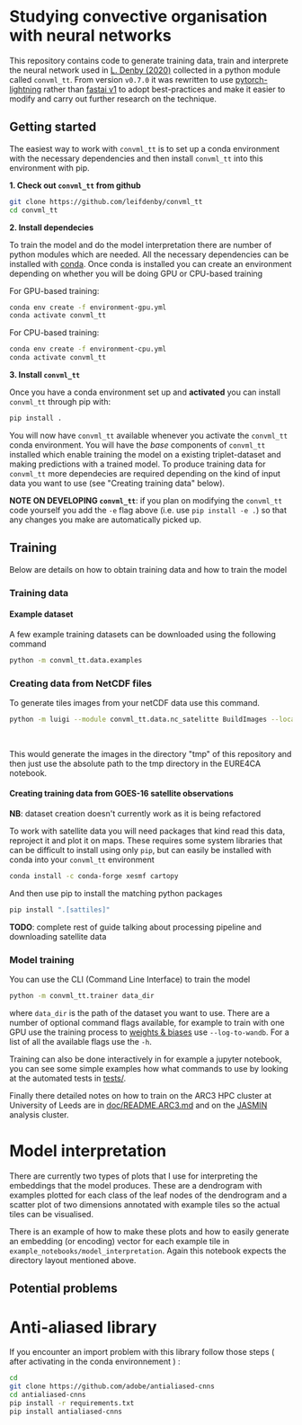 # Studying convective organisation with neural networks

This repository contains code to generate training data, train and interprete
the neural network used in [L. Denby
(2020)](https://agupubs.onlinelibrary.wiley.com/doi/10.1029/2019GL085190)
collected in a python module called `convml_tt`. From version `v0.7.0` it
was rewritten to use [pytorch-lightning](https://pytorchlightning.ai/) rather
than [fastai v1](https://fastai1.fast.ai/) to adopt best-practices and make it
easier to modify and carry out further research on the technique.

## Getting started

The easiest way to work with `convml_tt` is to set up a conda environment with
the necessary dependencies and then install `convml_tt` into this environment
with pip.

**1. Check out `convml_tt` from github**

```bash
git clone https://github.com/leifdenby/convml_tt
cd convml_tt
```

**2. Install dependecies**

To train the model and do the model interpretation there are number of python
modules which are needed. All the necessary dependencies can be installed with
[conda](https://www.anaconda.com/distribution/). Once conda is installed you
can create an environment depending on whether you will be doing GPU or
CPU-based training

For GPU-based training:

```bash
conda env create -f environment-gpu.yml
conda activate convml_tt
```

For CPU-based training:

```bash
conda env create -f environment-cpu.yml
conda activate convml_tt
```

**3. Install `convml_tt`**

Once you have a conda environment set up and **activated** you can install
`convml_tt` through pip with:

```bash
pip install .
```

You will now have `convml_tt` available whenever you activate the `convml_tt`
conda environment. You will have the *base* components of `convml_tt`
installed which enable training the model on a existing triplet-dataset
and making predictions with a trained model. To produce training data for
`convml_tt` more dependecies are required depending on the kind of input
data you want to use (see "Creating training data" below).

**NOTE ON DEVELOPING `convml_tt`**: if you plan on modifying the `convml_tt`
code yourself you add the `-e` flag above (i.e. use `pip install -e .`) so that
any changes you make are automatically picked up.


## Training

Below are details on how to obtain training data and how to train the model

### Training data

#### Example dataset

A few example training datasets can be downloaded using the following
command

```bash
python -m convml_tt.data.examples
```

### Creating data from NetCDF files
To generate tiles images from your netCDF data use this command.
```bash
python -m luigi --module convml_tt.data.nc_satelitte BuildImages --local-scheduler --ExtractNcFiles-path="<your-path>"
```
<br>

This would generate the images in the directory "tmp" of this repository and then just use the absolute path to the tmp directory in the EURE4CA notebook.
#### Creating training data from GOES-16 satellite observations

**NB**: dataset creation doesn't currently work as it is being refactored

To work with satellite data you will need packages that kind read this
data, reproject it and plot it on maps. These requires some system
libraries that can be difficult to install using only `pip`, but can
easily be installed with conda into your `convml_tt` environment

```bash
conda install -c conda-forge xesmf cartopy
```

And then use pip to install the matching python packages

```bash
pip install ".[sattiles]"
```

**TODO**: complete rest of guide talking about processing pipeline and
downloading satellite data

### Model training

You can use the CLI (Command Line Interface) to train the model

```bash
python -m convml_tt.trainer data_dir
```

where `data_dir` is the path of the dataset you want to use. There are a number
of optional command flags available, for example to train with one GPU use
the training process to [weights & biases](https://wandb.ai) use
`--log-to-wandb`. For a list of all the available flags use the `-h`.

Training can also be done interactively in for example a jupyter notebook, you
can see some simple examples how what commands to use by looking at the
automated tests in [tests/](tests/).

Finally there detailed notes on how to train on the ARC3 HPC cluster at
University of Leeds are in [doc/README.ARC3.md](doc/README.ARC3.md) and on the
[JASMIN](doc/README.JASMIN.md) analysis cluster.

# Model interpretation

There are currently two types of plots that I use for interpreting the
embeddings that the model produces. These are a dendrogram with examples
plotted for each class of the leaf nodes of the dendrogram and a scatter plot
of two dimensions annotated with example tiles so the actual tiles can be
visualised.

There is an example of how to make these plots and how to easily generate an
embedding (or encoding) vector for each example tile in
`example_notebooks/model_interpretation`. Again this notebook expects the
directory layout mentioned above.


## Potential problems
# Anti-aliased library
If you encounter an import problem with this library follow those steps ( after activating in the conda environnement ) :
```bash
cd 
git clone https://github.com/adobe/antialiased-cnns
cd antialiased-cnns
pip install -r requirements.txt
pip install antialiased-cnns
```